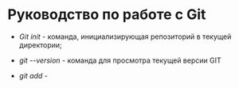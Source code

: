 # Руководство по работе с Git

* *Git init* - команда, инициализирующая репозиторий в текущей директории;

* *git --version* - команда для просмотра текущей версии GIT

* *git add* - 